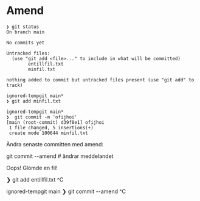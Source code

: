 # Amend

```
❯ git status
On branch main

No commits yet

Untracked files:
  (use "git add <file>..." to include in what will be committed)
        entillfil.txt
        minfil.txt

nothing added to commit but untracked files present (use "git add" to track)
```

```
ignored-tempgit main*​
❯ git add minfil.txt

ignored-tempgit main*​​
❯  git commit -m 'ofijhoi'
[main (root-commit) d39f8e1] ofijhoi
 1 file changed, 5 insertions(+)
 create mode 100644 minfil.txt
 ```

Ändra senaste committen med amend:

git commit --amend # ändrar meddelandet

Oops! Glömde en fil!

❯ git add entillfil.txt  ^C

ignored-tempgit main
❯ git commit --amend   ^C

